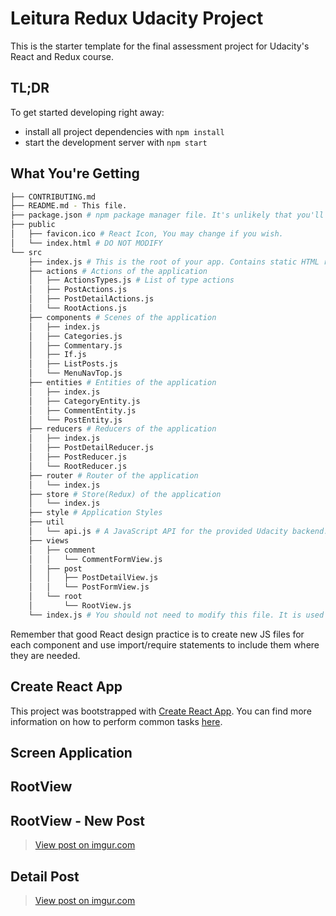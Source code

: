 # Leitura Redux Udacity Project

This is the starter template for the final assessment project for Udacity's React and Redux course.

## TL;DR

To get started developing right away:

* install all project dependencies with `npm install`
* start the development server with `npm start`

## What You're Getting
```bash
├── CONTRIBUTING.md
├── README.md - This file.
├── package.json # npm package manager file. It's unlikely that you'll need to modify this.
├── public
│   ├── favicon.ico # React Icon, You may change if you wish.
│   └── index.html # DO NOT MODIFY
└── src
    ├── index.js # This is the root of your app. Contains static HTML right now.
    ├── actions # Actions of the application
    │   ├── ActionsTypes.js # List of type actions
    │   ├── PostActions.js
    │   ├── PostDetailActions.js
    │   └── RootActions.js
    ├── components # Scenes of the application
    │   ├── index.js
    │   ├── Categories.js
    │   ├── Commentary.js
    │   ├── If.js
    │   ├── ListPosts.js
    │   └── MenuNavTop.js
    ├── entities # Entities of the application
    │   ├── index.js
    │   ├── CategoryEntity.js
    │   ├── CommentEntity.js
    │   └── PostEntity.js
    ├── reducers # Reducers of the application
    │   ├── index.js
    │   ├── PostDetailReducer.js
    │   ├── PostReducer.js
    │   └── RootReducer.js
    ├── router # Router of the application
    │   └── index.js
    ├── store # Store(Redux) of the application
    │   └── index.js
    ├── style # Application Styles
    ├── util 
    │   └── api.js # A JavaScript API for the provided Udacity backend. Instructions for the methods are below.
    ├── views
    │   ├── comment
    │   │   └── CommentFormView.js    
    │   ├── post
    │   │   ├── PostDetailView.js
    │   │   └── PostFormView.js
    │   └── root
    │       └── RootView.js
    └── index.js # You should not need to modify this file. It is used for DOM rendering only.
```

Remember that good React design practice is to create new JS files for each component and use import/require statements to include them where they are needed.

## Create React App

This project was bootstrapped with [Create React App](https://github.com/facebookincubator/create-react-app). You can find more information on how to perform common tasks [here](https://github.com/facebookincubator/create-react-app/blob/master/packages/react-scripts/template/README.md).

## Screen Application

## RootView
<blockquote class="imgur-embed-pub" lang="en" data-id="3GlEpZ6"><a href="//imgur.com/3GlEpZ6"></a></blockquote><script async src="//s.imgur.com/min/embed.js" charset="utf-8"></script>

## RootView - New Post
<blockquote class="imgur-embed-pub" lang="en" data-id="XzayMpF"><a href="//imgur.com/XzayMpF">View post on imgur.com</a></blockquote><script async src="//s.imgur.com/min/embed.js" charset="utf-8"></script>

## Detail Post
<blockquote class="imgur-embed-pub" lang="en" data-id="09VIP2n"><a href="//imgur.com/09VIP2n">View post on imgur.com</a></blockquote><script async src="//s.imgur.com/min/embed.js" charset="utf-8"></script>
